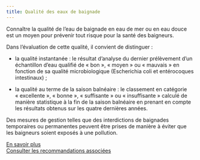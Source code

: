 ```yaml
---
title: Qualité des eaux de baignade
---
```


Connaître la qualité de l’eau de baignade en eau de mer ou en eau douce est un moyen pour prévenir tout risque pour la santé des baigneurs.

Dans l’évaluation de cette qualité, il convient de distinguer :

- la qualité instantanée : le résultat d’analyse du dernier prélèvement d’un échantillon d’eau qualifié de « bon », « moyen » ou « mauvais » en fonction de sa qualité microbiologique (Escherichia coli et entérocoques intestinaux) ;

- la qualité au terme de la saison balnéaire : le classement en catégorie « excellente », « bonne », « suffisante » ou « insuffisante » calculé de manière statistique à la fin de la saison balnéaire en prenant en compte les résultats obtenus sur les quatre dernières années.

Des mesures de gestion telles que des interdictions de baignades temporaires ou permanentes peuvent être prises de manière à éviter que les baigneurs soient exposés à une pollution.

[En savoir plus](https://baignades.sante.gouv.fr/baignades/editorial/fr/controle/organisation.html)  
[Consulter les recommandations associées](/recommandations?selected=baignades)  
